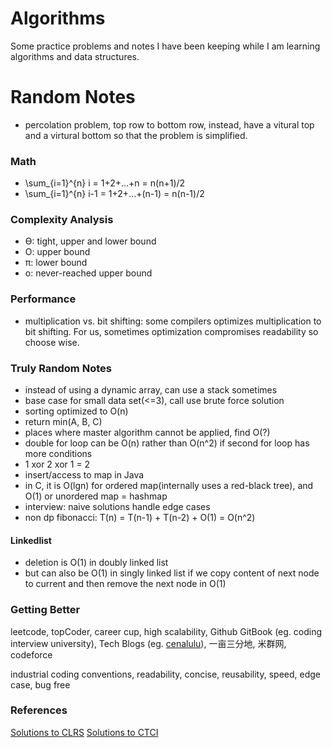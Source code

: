 # Algorithms

Some practice problems and notes I have been keeping while I am learning
algorithms and data structures.

# Random Notes

+ percolation problem, top row to bottom row, instead, have a vitural top and a virtural bottom so that the problem is simplified.

### Math
+ \sum_{i=1}^{n} i = 1+2+...+n = n(n+1)/2
+ \sum_{i=1}^{n} i-1 = 1+2+...+(n-1) = n(n-1)/2

### Complexity Analysis
+ ϴ: tight, upper and lower bound
+ O: upper bound
+ π: lower bound
+ o: never-reached upper bound 

### Performance
+ multiplication vs. bit shifting: some compilers optimizes multiplication to bit shifting. For us, sometimes optimization compromises readability so choose wise.


### Truly Random Notes
- instead of using a dynamic array, can use a stack sometimes
- base case for small data set(<=3), call use brute force solution 
- sorting optimized to O(n)
- return min(A, B, C)
- places where master algorithm cannot be applied, find O(?)
- double for loop can be O(n) rather than O(n^2) if second for loop has more
  conditions
- 1 xor 2 xor 1 = 2
- insert/access to map in Java
- in C, it is O(lgn) for ordered map(internally uses a red-black tree), and
  O(1) or unordered map = hashmap
- interview: naive solutions handle edge cases
- non dp fibonacci: T(n) = T(n-1) + T(n-2) + O(1) = O(n^2)

#### Linkedlist
- deletion is O(1) in doubly linked list
- but can also be O(1) in singly linked list if we copy content of next node to current and then remove the next node in O(1)


### Getting Better
leetcode, topCoder, career cup, high scalability, Github GitBook (eg. coding interview university), Tech Blogs (eg. [cenalulu](http://cenalulu.github.io/)), 一亩三分地, 米群网, codeforce

industrial coding conventions, readability, concise, reusability, speed, edge case, bug free

### References
[Solutions to CLRS](http://www.math.rutgers.edu/~ajl213/CLRS/CLRS.html)
[Solutions to CTCI](https://github.com/careercup/CtCI-6th-Edition)
